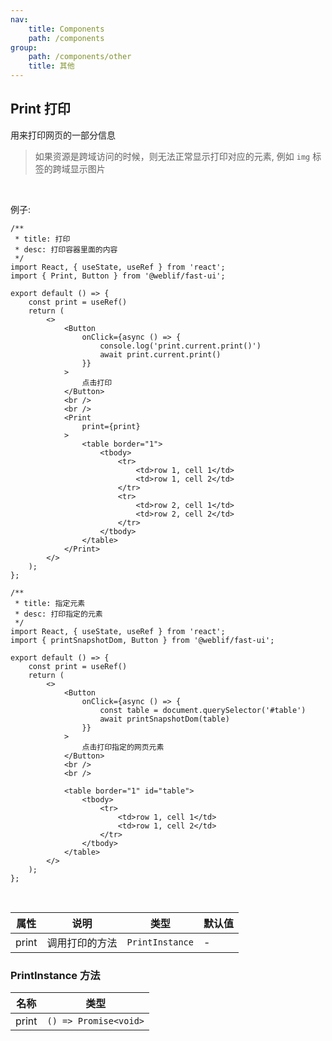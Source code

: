 ```yaml
---
nav:
    title: Components
    path: /components
group:
    path: /components/other
    title: 其他
---
```


## Print 打印

用来打印网页的一部分信息

> 如果资源是跨域访问的时候，则无法正常显示打印对应的元素, 例如 `img` 标签的跨域显示图片

<br />

例子:

<div class="fu-code-block-row">

<div class="fu-code-block-col-2-1">

```tsx
/**
 * title: 打印
 * desc: 打印容器里面的内容
 */
import React, { useState, useRef } from 'react';
import { Print, Button } from '@weblif/fast-ui';

export default () => {
    const print = useRef()
    return (
        <>
            <Button
                onClick={async () => {
                    console.log('print.current.print()')
                    await print.current.print()
                }}
            >
                点击打印
            </Button>
            <br />
            <br />
            <Print
                print={print}
            >
                <table border="1">
                    <tbody>
                        <tr>
                            <td>row 1, cell 1</td>
                            <td>row 1, cell 2</td>
                        </tr>
                        <tr>
                            <td>row 2, cell 1</td>
                            <td>row 2, cell 2</td>
                        </tr>
                    </tbody>
                </table>
            </Print>
        </>
    );
};
```

</div>


<div class="fu-code-block-col-2-1">

```tsx
/**
 * title: 指定元素
 * desc: 打印指定的元素
 */
import React, { useState, useRef } from 'react';
import { printSnapshotDom, Button } from '@weblif/fast-ui';

export default () => {
    const print = useRef()
    return (
        <>
            <Button
                onClick={async () => {
                    const table = document.querySelector('#table')
                    await printSnapshotDom(table)
                }}
            >
                点击打印指定的网页元素
            </Button>
            <br />
            <br />

            <table border="1" id="table">
                <tbody>
                    <tr>
                        <td>row 1, cell 1</td>
                        <td>row 1, cell 2</td>
                    </tr>
                </tbody>
            </table>
        </>
    );
};
```

</div>


</div>



<br />

| 属性 | 说明 | 类型 | 默认值 |
| --- | --- | --- | --- |
|print |调用打印的方法 | `PrintInstance` | -


### PrintInstance 方法

| 名称  | 类型
|----  |-------
|print |`() => Promise<void>`
